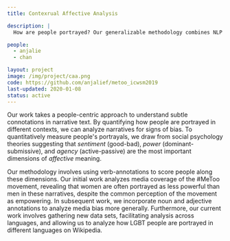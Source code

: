 ```yaml
---
title: Contexrual Affective Analysis

description: |
  How are people portrayed? Our generalizable methodology combines NLP with social psychology theory in order to address this question in various domains, including news coverage of the #MeToo movement and Wikipedia biographies of LGBT people.

people:
  - anjalie
  - chan

layout: project
image: /img/project/caa.png
code: https://github.com/anjalief/metoo_icwsm2019
last-updated: 2020-01-08
status: active
---
```


Our work takes a people-centric approach to understand subtle connotations in narrative text. By quantifying how people are portrayed in different contexts, we can analyze narratives for signs of bias. To quantitatively measure people's portrayals, we draw from social psychology theories suggesting that *sentiment* (good-bad), *power* (dominant-submissive), and *agency* (active-passive) are the most important dimensions of *affective* meaning. 

Our methodology involves using verb-annotations to score people along these dimensions. Our initial work analyzes media coverage of the #MeToo movement, revealing that women are often portrayed as less powerful than men in these narratives, despite the common perception of the movement as empowering. In subsequent work, we incorporate noun and adjective annotations to analyze media bias more generally. Furthermore, our current work involves gathering new data sets, facilitating analysis across languages, and allowing us to analyze how LGBT people are portrayed in different languages on Wikipedia.
